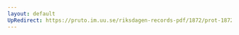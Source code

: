 ```yaml
---
layout: default
UpRedirect: https://pruto.im.uu.se/riksdagen-records-pdf/1872/prot-1872--fk--322/prot-1872--fk--322_007.pdf
---
```

